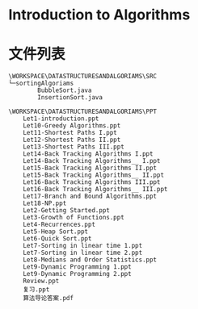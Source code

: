 ﻿# Introduction to Algorithms# 文件列表````\WORKSPACE\DATASTRUCTURESANDALGORIAMS\SRC└─sortingAlgoriams        BubbleSort.java        InsertionSort.java````````\WORKSPACE\DATASTRUCTURESANDALGORIAMS\PPT    Let1-introduction.ppt    Let10-Greedy Algorithms.ppt    Let11-Shortest Paths I.ppt    Let12-Shortest Paths II.ppt    Let13-Shortest Paths III.ppt    Let14-Back Tracking Algorithms I.ppt    Let14-Back Tracking Algorithms__ I.ppt    Let15-Back Tracking Algorithms II.ppt    Let15-Back Tracking Algorithms__ II.ppt    Let16-Back Tracking Algorithms III.ppt    Let16-Back Tracking Algorithms__ III.ppt    Let17-Branch and Bound Algorithms.ppt    Let18-NP.ppt    Let2-Getting Started.ppt    Let3-Growth of Functions.ppt    Let4-Recurrences.ppt    Let5-Heap Sort.ppt    Let6-Quick Sort.ppt    Let7-Sorting in linear time 1.ppt    Let7-Sorting in linear time 2.ppt    Let8-Medians and Order Statistics.ppt    Let9-Dynamic Programming 1.ppt    Let9-Dynamic Programming 2.ppt    Review.ppt    复习.ppt    算法导论答案.pdf````